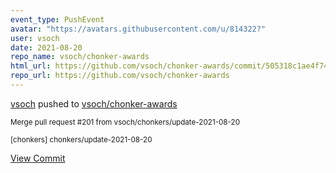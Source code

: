 ```yaml
---
event_type: PushEvent
avatar: "https://avatars.githubusercontent.com/u/814322?"
user: vsoch
date: 2021-08-20
repo_name: vsoch/chonker-awards
html_url: https://github.com/vsoch/chonker-awards/commit/505318c1ae4f74d3914f2b9c237787c0916f4204
repo_url: https://github.com/vsoch/chonker-awards
---
```


<a href='https://github.com/vsoch' target='_blank'>vsoch</a> pushed to <a href='https://github.com/vsoch/chonker-awards' target='_blank'>vsoch/chonker-awards</a>

<small>Merge pull request #201 from vsoch/chonkers/update-2021-08-20

[chonkers] chonkers/update-2021-08-20</small>

<a href='https://github.com/vsoch/chonker-awards/commit/505318c1ae4f74d3914f2b9c237787c0916f4204' target='_blank'>View Commit</a>
